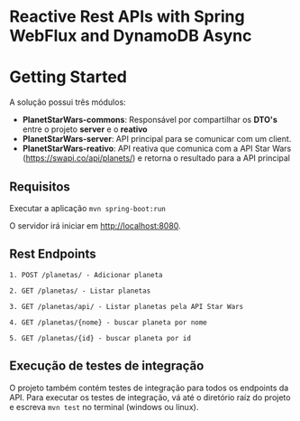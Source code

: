 # Reactive Rest APIs with Spring WebFlux and DynamoDB Async

# Getting Started

A solução possui três módulos: 
   
   - **PlanetStarWars-commons**: Responsável por compartilhar os **DTO's** entre o projeto **server** e o **reativo**
   - **PlanetStarWars-server**: API principal para se comunicar com um client.
   - **PlanetStarWars-reativo**: API reativa que comunica com a API Star Wars (https://swapi.co/api/planets/) e retorna o resultado para a API principal

## Requisitos

Executar a aplicação `mvn spring-boot:run`

O servidor irá iniciar em <http://localhost:8080>.

## Rest Endpoints

```
1. POST /planetas/ - Adicionar planeta

2. GET /planetas/ - Listar planetas

3. GET /planetas/api/ - Listar planetas pela API Star Wars

4. GET /planetas/{nome} - buscar planeta por nome

5. GET /planetas/{id} - buscar planeta por id

```

## Execução de testes de integração

O projeto também contém testes de integração para todos os endpoints da API. Para executar os testes de integração, vá até o diretório raíz do projeto e escreva `mvn test` no terminal (windows ou linux).
